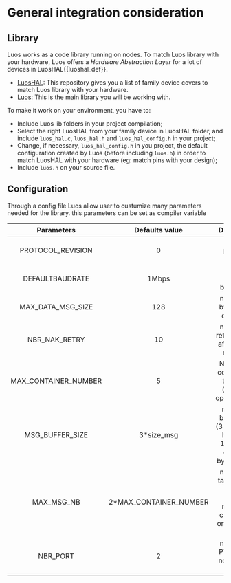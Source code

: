 # General integration consideration

## Library
Luos works as a code library running on nodes. To match Luos library with your hardware, Luos offers a *Hardware Abstraction Layer* for a lot of devices in <span class="cust_tooltip">LuosHAL<span class="cust_tooltiptext">{{luoshal_def}}</span></span>.  

 - <a href="https://github.com/Luos-io/LuosHAL" target="_blank">LuosHAL</a>: This repository gives you a list of family device covers to match Luos library with your hardware.
 - <a href="https://github.com/Luos-io/Luos/tree/master/luos" target="_blank">Luos</a>: This is the main library you will be working with.

To make it work on your environment, you have to:

 - Include Luos lib folders in your project compilation;
 - Select the right LuosHAL from your family device in LuosHAL folder, and include `luos_hal.c`, `luos_hal.h` and `luos_hal_config.h` in your project;
 - Change, if necessary, `luos_hal_config.h` in you project, the default configuration created by Luos (before including `luos.h`) in order to match LuosHAL with your hardware (eg: match pins with your design);
 - Include `luos.h` on your source file.

## Configuration

Through a config file Luos allow user to custumize many parameters needed for the library. this parameters can be set as compiler variable

| Parameters | Defaults value | Desciption
| :---: | :---: | :---: | 
| PROTOCOL_REVISION | 0 | Luos protocol version
| DEFAULTBAUDRATE | 1Mbps | Nefaut network bauderate
| MAX_DATA_MSG_SIZE | 128 | number of byte of the data field
| NBR_NAK_RETRY | 10 | number of retry to send after a NAK received
| MAX_CONTAINER_NUMBER | 5 | Number of container in the node (memory optimisation)
| MSG_BUFFER_SIZE | 3*size_msg | message buffer size (3 * (7 bytes header + 128 bytes data + 2 bytes CRC))
| MAX_MSG_NB | 2*MAX_CONTAINER_NUMBER | number of task can be create (every message can create one or more task)
| NBR_PORT | 2 | number of PTP on the node ( max 8)
